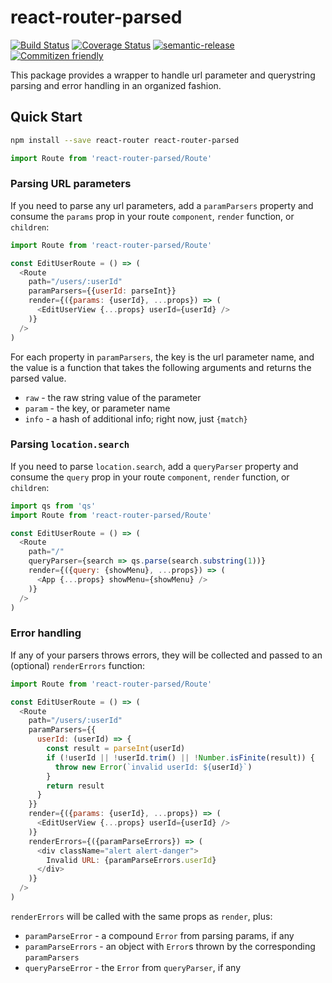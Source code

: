 # react-router-parsed

[![Build Status](https://travis-ci.org/jcoreio/react-router-parsed.svg?branch=master)](https://travis-ci.org/jcoreio/react-router-parsed)
[![Coverage Status](https://codecov.io/gh/jcoreio/react-router-parsed/branch/master/graph/badge.svg)](https://codecov.io/gh/jcoreio/react-router-parsed)
[![semantic-release](https://img.shields.io/badge/%20%20%F0%9F%93%A6%F0%9F%9A%80-semantic--release-e10079.svg)](https://github.com/semantic-release/semantic-release)
[![Commitizen friendly](https://img.shields.io/badge/commitizen-friendly-brightgreen.svg)](http://commitizen.github.io/cz-cli/)

This package provides a <Route> wrapper to handle url parameter and querystring
parsing and error handling in an organized fashion.

## Quick Start

```sh
npm install --save react-router react-router-parsed
```
```js
import Route from 'react-router-parsed/Route'
```

### Parsing URL parameters

If you need to parse any url parameters, add a `paramParsers` property and
consume the `params` prop in your route `component`, `render` function, or
`children`:
```js
import Route from 'react-router-parsed/Route'

const EditUserRoute = () => (
  <Route
    path="/users/:userId"
    paramParsers={{userId: parseInt}}
    render={({params: {userId}, ...props}) => (
      <EditUserView {...props} userId={userId} />
    )}
  />
)
```

For each property in `paramParsers`, the key is the url parameter name, and the
value is a function that takes the following arguments and returns the parsed
value.
* `raw` - the raw string value of the parameter
* `param` - the key, or parameter name
* `info` - a hash of additional info; right now, just `{match}`

### Parsing `location.search`

If you need to parse `location.search`, add a `queryParser` property and
consume the `query` prop in your route `component`, `render` function, or
`children`:
```js
import qs from 'qs'
import Route from 'react-router-parsed/Route'

const EditUserRoute = () => (
  <Route
    path="/"
    queryParser={search => qs.parse(search.substring(1))}
    render={({query: {showMenu}, ...props}) => (
      <App {...props} showMenu={showMenu} />
    )}
  />
)
```

### Error handling

If any of your parsers throws errors, they will be collected and passed to an
(optional) `renderErrors` function:

```js
import Route from 'react-router-parsed/Route'

const EditUserRoute = () => (
  <Route
    path="/users/:userId"
    paramParsers={{
      userId: (userId) => {
        const result = parseInt(userId)
        if (!userId || !userId.trim() || !Number.isFinite(result)) {
          throw new Error(`invalid userId: ${userId}`)
        }
        return result
      }
    }}
    render={({params: {userId}, ...props}) => (
      <EditUserView {...props} userId={userId} />
    )}
    renderErrors={({paramParseErrors}) => (
      <div className="alert alert-danger">
        Invalid URL: {paramParseErrors.userId}
      </div>
    )}
  />
)
```

`renderErrors` will be called with the same props as `render`, plus:
* `paramParseError` - a compound `Error` from parsing params, if any
* `paramParseErrors` - an object with `Error`s thrown by the corresponding
  `paramParsers`
* `queryParseError` - the `Error` from `queryParser`, if any
